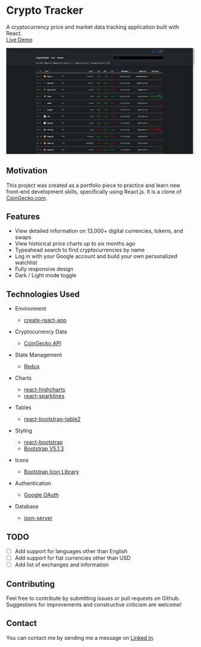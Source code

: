 # Crypto Tracker
A cryptocurrency price and market data tracking application built with React.<br/>
[Live Demo](https://cryptocoinstracker.herokuapp.com/)

![screenshot](/crypto-tracker.png)

## Motivation

This project was created as a portfolio piece to practice and learn new front-end development skills, specifically using React.js. It is a clone of [CoinGecko.com](https://coingecko.com).

## Features
- View detailed information on 13,000+ digital currencies, tokens, and swaps
- View historical price charts up to six months ago
- Typeahead search to find cryptocurrencies by name
- Log in with your Google account and build your own personalized watchlist
- Fully responsive design
- Dark / Light mode toggle

## Technologies Used
- Environment
  - [create-react-app](https://github.com/facebook/create-react-app)

- Cryptocurrency Data
  - [CoinGecko API](https://www.coingecko.com/en/api)

- State Management
  - [Redux](https://redux.js.org/)

- Charts
  - [react-highcharts](https://github.com/kirjs/react-highcharts)
  - [react-sparklines](https://github.com/borisyankov/react-sparklines)

- Tables
  - [react-bootstrap-table2](https://github.com/react-bootstrap-table/react-bootstrap-table2)

- Styling
  - [react-bootstrap](https://react-bootstrap.github.io/)
  - [Bootstrap V5.1.3](https://getbootstrap.com/)

- Icons
  - [Bootstrap Icon Library](https://icons.getbootstrap.com/)

- Authentication
  - [Google OAuth](https://developers.google.com/identity/protocols/oauth2)

- Database
  - [json-server](https://github.com/typicode/json-server)

## TODO
- [ ] Add support for languages other than English
- [ ] Add support for fiat currencies other than USD
- [ ] Add list of exchanges and information

## Contributing
Feel free to contribute by submitting issues or pull requests on Github. Suggestions for improvements and constructive criticism are welcome!

## Contact
You can contact me by sending me a message on [Linked In](https://www.linkedin.com/in/kevin-ungerecht-228610123).
